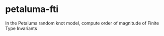 # petaluma-fti
In the Petaluma random knot model, compute order of magnitude of Finite Type Invariants
